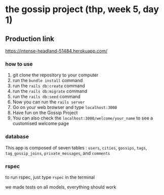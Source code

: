 # the gossip project (thp, week 5, day 1)

## Production link

https://intense-headland-51484.herokuapp.com/

### how to use

1. git clone the repository to your computer
2. run the `bundle install` command
3. run the `rails db:create` command
4. run the `rails db:migrate` command
5. run the `rails db:seed` command
6. Now you can run the `rails server`
7. Go on your web browser and type `localhost:3000`
8. Have fun on the Gossip Project
9. You can also check the `localhost:3000/welcome/your_name` to see a customised welcome page

### database

This app is composed of seven tables : `users`, `cities`, `gossips`, `tags`, `tag_gossip_joins`, `private_messages`, and `comments`


### rspec

to run rspec, just type `rspec` in the terminal

we made tests on all models, everything should work 
